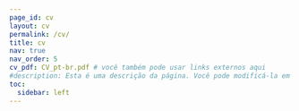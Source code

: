 ```yaml
---
page_id: cv
layout: cv
permalink: /cv/
title: cv
nav: true
nav_order: 5
cv_pdf: CV_pt-br.pdf # você também pode usar links externos aqui
#description: Esta é uma descrição da página. Você pode modificá-la em '_pages/cv.md'. Você também pode alterar ou remover o botão de download de PDF no topo.
toc:
  sidebar: left
---
```

